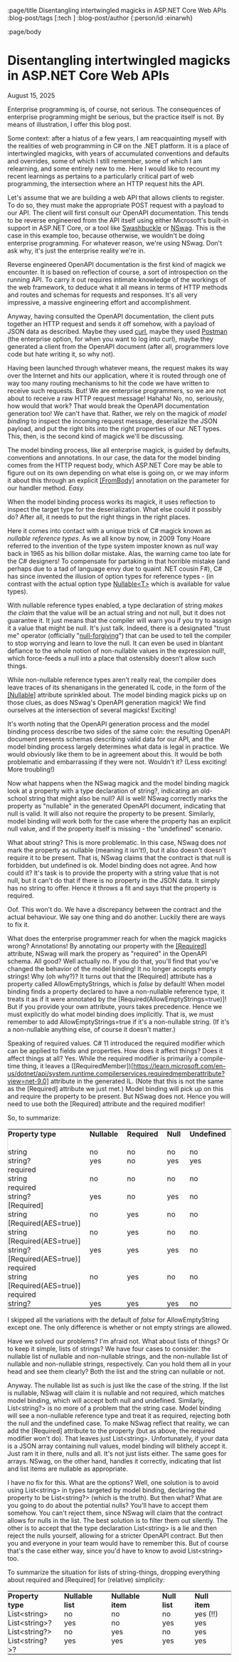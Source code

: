 :page/title Disentangling intertwingled magicks in ASP.NET Core Web APIs
:blog-post/tags [:tech ]
:blog-post/author {:person/id :einarwh}

<!-- :blog-post/published #time/ldt "2014-12-27T00:00:00" -->

:page/body

# Disentangling intertwingled magicks in ASP.NET Core Web APIs

<p class="blog-post-date">August 15, 2025</p>

Enterprise programming is, of course, not serious. The consequences of enterprise programming might be serious, but the practice itself is not. By means of illustration, I offer this blog post.

Some context: after a hiatus of a few years, I am reacquainting myself with the realities of web programming in C# on the .NET platform. It is a place of intertwingled magicks, with years of accumulated conventions and defaults and overrides, some of which I still remember, some of which I am relearning, and some entirely new to me. Here I would like to recount my recent learnings as pertains to a particularly critical part of web programming, the intersection where an HTTP request hits the API.

Let's assume that we are building a web API that allows clients to register. To do so, they must make the appropriate POST request with a payload to our API. The client will first consult our OpenAPI documentation. This tends to be reverse engineered from the API itself using either Microsoft's built-in support in ASP.NET Core, or a tool like [Swashbuckle](https://github.com/domaindrivendev/Swashbuckle.AspNetCore) or [NSwag](https://github.com/RicoSuter/NSwag). This is the case in this example too, because otherwise, we wouldn't be doing enterprise programming. For whatever reason, we're using NSwag. Don't ask why, it's just the enterprise reality we're in.

Reverse engineered OpenAPI documentation is the first kind of magick we encounter. It is based on reflection of course, a sort of introspection on the running API. To carry it out requires intimate knowledge of the workings of the web framework, to deduce what it all means in terms of HTTP methods and routes and schemas for requests and responses. It's all very impressive, a massive engineering effort and accomplishment.

Anyway, having consulted the OpenAPI documentation, the client puts together an HTTP request and sends it off somehow, with a payload of JSON data as described. Maybe they used [curl](https://curl.se/), maybe they used [Postman](https://www.postman.com/) (the enterprise option, for when you want to log into curl), maybe they generated a client from the OpenAPI document (after all, programmers love code but hate writing it, so why not).

Having been launched through whatever means, the request makes its way over the Internet and hits our application, where it is routed through one of way too many routing mechanisms to hit the code we have written to receive such requests. But! We are enterprise programmers, so we are not about to receive a raw HTTP request message! Hahaha! No, no, seriously, how would that work? That would break the OpenAPI documentation generation too! We can't have that. Rather, we rely on the magick of _model binding_ to inspect the incoming request message, deserialize the JSON payload, and put the right bits into the right properties of our .NET types. This, then, is the second kind of magick we'll be discussing.

The model binding process, like all enterprise magick, is guided by defaults, conventions and annotations. In our case, the data for the model binding comes from the HTTP request body, which ASP.NET Core may be able to figure out on its own depending on what else is going on, or we may inform it about this through an explicit [\[FromBody\]](https://learn.microsoft.com/en-us/dotnet/api/microsoft.aspnetcore.mvc.frombodyattribute?view=aspnetcore-9.0) annotation on the parameter for our handler method. _Easy._

When the model binding process works its magick, it uses reflection to inspect the target type for the deserialization. What else could it possibly do? After all, it needs to put the right things in the right places.

Here it comes into contact with a unique trick of C# magick known as _nullable reference types_. As we all know by now, in 2009 Tony Hoare referred to the invention of the type system imposter known as _null_ way back in 1965 as his billion dollar mistake. Alas, the warning came too late for the C# designers! To compensate for partaking in that horrible mistake (and perhaps due to a tad of language envy due to quaint .NET cousin F#), C# has since invented the illusion of option types for reference types - (in contrast with the actual option type [Nullable\<T\>](https://learn.microsoft.com/en-us/dotnet/api/system.nullable-1?view=net-9.0) which is available for value types).

With nullable reference types enabled, a type declaration of <span class="inline-code adaptive">string</span> _makes the claim_ that the value will be an actual string and not null, but it does not guarantee it. It just means that the compiler will warn you if you try to assign it a value that might be null. It's just talk. Indeed, there is a designated "trust me" operator (officially "[null-forgiving](https://learn.microsoft.com/en-us/dotnet/csharp/language-reference/operators/null-forgiving)") that can be used to tell the compiler to stop worrying and learn to love the null. It can even be used in blantant defiance to the whole notion of non-nullable values in the expression <span class="inline-code adaptive">null!</span>, which force-feeds a <span class="inline-code adaptive">null</span> into a place that ostensibly doesn't allow such things.

While non-nullable reference types aren't really real, the compiler does leave traces of its shenanigans in the generated IL code, in the form of the [\[Nullable\]](https://learn.microsoft.com/en-us/dotnet/api/system.runtime.compilerservices.nullableattribute?view=net-9.0) attribute sprinkled about. The model binding magick picks up on those clues, as does NSwag's OpenAPI generation magick! We find ourselves at the intersection of several magicks! Exciting!

It's worth noting that the OpenAPI generation process and the model binding process describe two sides of the same coin: the resulting OpenAPI document presents schemas describing valid data for our API, and the model binding process largely determines what data is legal in practice. We would obviously like them to be in agreement about this. It would be both problematic and embarrassing if they were not. Wouldn't it? (Less exciting! More troubling!)

Now what happens when the NSwag magick and the model binding magick look at a property with a type declaration of <span class="inline-code adaptive">string?</span>, indicating an old-school string that might also be null? All is well! NSwag correctly marks the property as "nullable" in the generated OpenAPI document, indicating that null is valid. It will also not require the property to be present. Similarly, model binding will work both for the case where the property has an explicit null value, and if the property itself is missing - the "undefined" scenario.

What about <span class="inline-code adaptive">string</span>? This is more problematic. In this case, NSwag does _not_ mark the property as nullable (meaning it isn't!), but it also doesn't doesn't require it to be present. That is, NSwag claims that the contract is that null is forbidden, but undefined is ok. Model binding does not agree. And how could it? It's task is to provide the property with a string value that is not null, but it can't do that if there is no property in the JSON data. It simply has no string to offer. Hence it throws a fit and says that the property is required.

Oof. This won't do. We have a discrepancy between the contract and the actual behaviour. We say one thing and do another. Luckily there are ways to fix it.

What does the enterprise programmer reach for when the magick magicks wrong? Annotations! By annotating our property with the [\[Required\]](https://learn.microsoft.com/en-us/dotnet/api/system.componentmodel.dataannotations.requiredattribute?view=net-9.0) attribute, NSwag will mark the propery as "required" in the OpenAPI schema. All good? Well actually no. If you do that, you'll find that you've changed the behavior of the model binding! It no longer accepts empty strings! Why (oh why?)? It turns out that the <span class="inline-code adaptive">\[Required\]</span> attribute has a property called <span class="inline-code adaptive">AllowEmptyStrings</span>, which is _false_ by default! When model binding finds a property declared to have a non-nullable reference type, it treats it as if it were annotated by the <span class="inline-code adaptive">\[Required(AllowEmptyStrings=true)\]</span>! But if you provide your own attribute, yours takes precedence. Hence we must explicitly do what model binding does implicitly. That is, we must remember to add <span class="inline-code adaptive">AllowEmptyStrings=true</span> if it's a non-nullable string. (If it's a non-nullable anything else, of course it doesn't matter.)

Speaking of required values. C# 11 introduced the <span class="inline-code adaptive">required</span> modifier which can be applied to fields and properties. How does it affect things? Does it affect things at all? Yes. While the <span class="inline-code adaptive">required</span> modifier is primarily a compile-time thing, it leaves a (\[RequiredMember\])[https://learn.microsoft.com/en-us/dotnet/api/system.runtime.compilerservices.requiredmemberattribute?view=net-9.0] attribute in the generated IL. (Note that this is not the same as the <span class="inline-code adaptive">[Required]</span> attribute we just met.) Model binding will pick up on this and require the property to be present. But NSwag does not. Hence you will need to use both the <span class="inline-code adaptive">[Required]</span> attribute and the <span class="inline-code adaptive">required</span> modifier!

So, to summarize:

<table style="border: 1px solid lightgrey">
  <tr>
    <td style="padding: 0px 20px 0px 0px; vertical-align: top""><b>Property type</b></td>
    <td style="padding: 0px 20px 0px 0px; vertical-align: top""><b>Nullable</b></td>
    <td style="padding: 0px 20px 0px 0px; vertical-align: top""><b>Required</b></td>
    <td style="padding: 0px 20px 0px 0px; vertical-align: top""><b>Null</b></td>
    <td style="padding: 0px 20px 0px 0px; vertical-align: top""><b>Undefined</b></td>
    <td style="padding: 0px 20px 0px 0px; vertical-align: top""><b>Empty string</b></td>
  </tr>
  <tr>
    <td style="padding: 0px 20px 0px 0px; vertical-align: top"">string</td>
    <td style="padding: 0px 20px 0px 0px; vertical-align: top"">no</td>
    <td style="padding: 0px 20px 0px 0px; vertical-align: top"">no</td>
    <td style="padding: 0px 20px 0px 0px; vertical-align: top"">no</td>
    <td style="padding: 0px 20px 0px 0px; vertical-align: top"">no</td>
    <td style="padding: 0px 20px 0px 0px; vertical-align: top"">yes</td>
  </tr>
  <tr>
    <td style="padding: 0px 20px 0px 0px; vertical-align: top"">string?</td>
    <td style="padding: 0px 20px 0px 0px; vertical-align: top"">yes</td>
    <td style="padding: 0px 20px 0px 0px; vertical-align: top"">no</td>
    <td style="padding: 0px 20px 0px 0px; vertical-align: top"">yes</td>
    <td style="padding: 0px 20px 0px 0px; vertical-align: top"">yes</td>
    <td style="padding: 0px 20px 0px 0px; vertical-align: top"">yes</td>
  </tr>
  <tr>
    <td style="padding: 0px 20px 0px 0px; vertical-align: top">required<br/>string</td>
    <td style="padding: 0px 20px 0px 0px; vertical-align: bottom">no</td>
    <td style="padding: 0px 20px 0px 0px; vertical-align: bottom">no</td>
    <td style="padding: 0px 20px 0px 0px; vertical-align: bottom">no</td>
    <td style="padding: 0px 20px 0px 0px; vertical-align: bottom">no</td>
    <td style="padding: 0px 20px 0px 0px; vertical-align: bottom">yes</td>
  </tr>
  <tr>
    <td style="padding: 0px 20px 0px 0px; vertical-align: top">required<br/>string?</td>
    <td style="padding: 0px 20px 0px 0px; vertical-align: bottom">yes</td>
    <td style="padding: 0px 20px 0px 0px; vertical-align: bottom">no</td>
    <td style="padding: 0px 20px 0px 0px; vertical-align: bottom">yes</td>
    <td style="padding: 0px 20px 0px 0px; vertical-align: bottom">no</td>
    <td style="padding: 0px 20px 0px 0px; vertical-align: bottom">yes</td>
  </tr>
  <tr>
    <td style="padding: 0px 20px 0px 0px; vertical-align: top">[Required]<br/>string</td>
    <td style="padding: 0px 20px 0px 0px; vertical-align: bottom">no</td>
    <td style="padding: 0px 20px 0px 0px; vertical-align: bottom">yes</td>
    <td style="padding: 0px 20px 0px 0px; vertical-align: bottom">no</td>
    <td style="padding: 0px 20px 0px 0px; vertical-align: bottom">no</td>
    <td style="padding: 0px 20px 0px 0px; vertical-align: bottom">no</td>
  </tr>
  <tr>
    <td style="padding: 0px 20px 0px 0px; vertical-align: top"">[Required(AES=true)]<br/>string</td>
    <td style="padding: 0px 20px 0px 0px; vertical-align: bottom"">no</td>
    <td style="padding: 0px 20px 0px 0px; vertical-align: bottom"">yes</td>
    <td style="padding: 0px 20px 0px 0px; vertical-align: bottom"">no</td>
    <td style="padding: 0px 20px 0px 0px; vertical-align: bottom"">no</td>
    <td style="padding: 0px 20px 0px 0px; vertical-align: bottom"">yes</td>
  </tr>
  <tr>
    <td style="padding: 0px 20px 0px 0px; vertical-align: top">[Required(AES=true)]<br/>string?</td>
    <td style="padding: 0px 20px 0px 0px; vertical-align: bottom">yes</td>
    <td style="padding: 0px 20px 0px 0px; vertical-align: bottom">yes</td>
    <td style="padding: 0px 20px 0px 0px; vertical-align: bottom">yes</td>
    <td style="padding: 0px 20px 0px 0px; vertical-align: bottom">no</td>
    <td style="padding: 0px 20px 0px 0px; vertical-align: bottom">yes</td>
  </tr>
  <tr>
    <td style="padding: 0px 20px 0px 0px; vertical-align: top">[Required(AES=true)]<br/>required<br/>string</td>
    <td style="padding: 0px 20px 0px 0px; vertical-align: bottom">no</td>
    <td style="padding: 0px 20px 0px 0px; vertical-align: bottom">yes</td>
    <td style="padding: 0px 20px 0px 0px; vertical-align: bottom">no</td>
    <td style="padding: 0px 20px 0px 0px; vertical-align: bottom">no</td>
    <td style="padding: 0px 20px 0px 0px; vertical-align: bottom">yes</td>
  </tr>
  <tr>
    <td style="padding: 0px 20px 0px 0px; vertical-align: top">[Required(AES=true)]<br/>required<br/>string?</td>
    <td style="padding: 0px 20px 0px 0px; vertical-align: bottom">yes</td>
    <td style="padding: 0px 20px 0px 0px; vertical-align: bottom">yes</td>
    <td style="padding: 0px 20px 0px 0px; vertical-align: bottom">yes</td>
    <td style="padding: 0px 20px 0px 0px; vertical-align: bottom">no</td>
    <td style="padding: 0px 20px 0px 0px; vertical-align: bottom">yes</td>
  </tr>
</table>

I skipped all the variations with the default of _false_ for <span class="inline-code adaptive">AllowEmptyString</span> except one. The only difference is whether or not empty strings are allowed.

Have we solved our problems? I'm afraid not. What about lists of things? Or to keep it simple, lists of strings? We have four cases to consider: the nullable list of nullable and non-nullable strings, and the non-nullable list of nullable and non-nullable strings, respectively. Can you hold them all in your head and see them clearly? Both the list and the string can nullable or not.

Anyway. The nullable list as such is just like the case of the string. If the list is nullable, NSwag will claim it is nullable and not required, which matches model binding, which will accept both null and undefined. Similarly, <span class="inline-code adaptive">List&lt;string?&gt;</span> is no more of a problem that the string case. Model binding will see a non-nullable reference type and treat it as required, rejecting both the null and the undefined case. To make NSwag reflect that reality, we can add the <span class="inline-code adaptive">\[Required\]</span> attribute to the property (but as above, the <span class="inline-code adaptive">required</span> modifier won't do). That leaves just <span class="inline-code adaptive">List&lt;string&gt;</span>. Unfortunately, if your data is a JSON array containing null values, model binding will blithely accept it. Just ram it in there, nulls and all. It's not just lists either. The same goes for arrays. NSwag, on the other hand, handles it correctly, indicating that list and list items are nullable as appropriate.

I have no fix for this. What are the options? Well, one solution is to avoid using <span class="inline-code adaptive">List&lt;string&gt;</span> in types targeted by model binding, declaring the property to be <span class="inline-code adaptive">List&lt;string?&gt;</span> (which is the truth). But then what? What are you going to do about the potential nulls? You'll have to accept them somehow. You can't reject them, since NSwag will claim that the contract allows for nulls in the list. The best solution is to filter them out silently. The other is to accept that the type declaration <span class="inline-code adaptive">List&lt;string&gt;</span> is a lie and then reject the nulls yourself, allowing for a stricter OpenAPI contract. But then you and everyone in your team would have to remember this. But of course that's the case either way, since you'd have to know to avoid <span class="inline-code adaptive">List&lt;string&gt;</span> too.

To summarize the situation for lists of string-things, dropping everything about <span class="inline-code">required</span> and <span class="inline-code">\[Required\]</span> for (relative) simplicity:

<table style="border: 1px solid lightgrey">
  <tr>
    <td style="padding: 0px 20px 0px 0px; vertical-align: top""><b>Property type</b></td>
    <td style="padding: 0px 20px 0px 0px; vertical-align: top""><b>Nullable list</b></td>
    <td style="padding: 0px 20px 0px 0px; vertical-align: top""><b>Nullable item</b></td>
    <td style="padding: 0px 20px 0px 0px; vertical-align: top""><b>Null list</b></td>
    <td style="padding: 0px 20px 0px 0px; vertical-align: top""><b>Null item</b></td>
  </tr>
  <tr>
    <td style="padding: 0px 20px 0px 0px; vertical-align: top"">List&lt;string&gt;</td>
    <td style="padding: 0px 20px 0px 0px; vertical-align: top"">no</td>
    <td style="padding: 0px 20px 0px 0px; vertical-align: top"">no</td>
    <td style="padding: 0px 20px 0px 0px; vertical-align: top"">no</td>
    <td style="padding: 0px 20px 0px 0px; vertical-align: top"">yes (!!)</td>
  </tr>
  <tr>
    <td style="padding: 0px 20px 0px 0px; vertical-align: top"">List&lt;string&gt;?</td>
    <td style="padding: 0px 20px 0px 0px; vertical-align: top"">yes</td>
    <td style="padding: 0px 20px 0px 0px; vertical-align: top"">no</td>
    <td style="padding: 0px 20px 0px 0px; vertical-align: top"">yes</td>
    <td style="padding: 0px 20px 0px 0px; vertical-align: top"">yes</td>
  </tr>
  <tr>
    <td style="padding: 0px 20px 0px 0px; vertical-align: top"">List&lt;string?&gt;</td>
    <td style="padding: 0px 20px 0px 0px; vertical-align: top"">no</td>
    <td style="padding: 0px 20px 0px 0px; vertical-align: top"">yes</td>
    <td style="padding: 0px 20px 0px 0px; vertical-align: top"">no</td>
    <td style="padding: 0px 20px 0px 0px; vertical-align: top"">yes</td>
  </tr>
  <tr>
    <td style="padding: 0px 20px 0px 0px; vertical-align: top"">List&lt;string?&gt;?</td>
    <td style="padding: 0px 20px 0px 0px; vertical-align: top"">yes</td>
    <td style="padding: 0px 20px 0px 0px; vertical-align: top"">yes</td>
    <td style="padding: 0px 20px 0px 0px; vertical-align: top"">yes</td>
    <td style="padding: 0px 20px 0px 0px; vertical-align: top"">yes</td>
  </tr>
</table>
